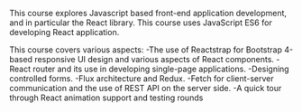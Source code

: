 This course explores Javascript based front-end application development, and in particular the React library. This course uses JavaScript ES6 for developing React application. 

This course covers various aspects:
 -The use of Reactstrap for Bootstrap 4-based responsive UI design and various aspects of React components.
 -React router and its use in developing single-page applications.
 -Designing controlled forms.
 -Flux architecture and Redux.
 -Fetch for client-server communication and the use of REST API on the server side.
 -A quick tour through React animation support and testing rounds
